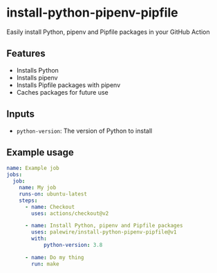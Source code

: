 # install-python-pipenv-pipfile

Easily install Python, pipenv and Pipfile packages in your GitHub Action

## Features

* Installs Python
* Installs pipenv
* Installs Pipfile packages with pipenv
* Caches packages for future use

## Inputs

* `python-version`: The version of Python to install

## Example usage

```yaml
name: Example job
jobs:
  job:
    name: My job
    runs-on: ubuntu-latest
    steps:
      - name: Checkout
        uses: actions/checkout@v2

      - name: Install Python, pipenv and Pipfile packages
        uses: palewire/install-python-pipenv-pipfile@v1
        with:
            python-version: 3.8

      - name: Do my thing
        run: make
```
